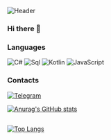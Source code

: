 ![Header](https://user-images.githubusercontent.com/70953745/140535036-cb510af1-bdab-456b-a25e-bc90d996ab9d.jpg)
### Hi there 👋

### Languages
![C#](https://img.shields.io/badge/-C%23-000000?style=for-the-badge&logo=CSharp&logoColor=662f93)
![Sql](https://img.shields.io/badge/-Sql-000000?style=for-the-badge&logo=mysql&logoColor=ffffff)
![Kotlin](https://img.shields.io/badge/-Kotlin-000000?style=for-the-badge&logo=Kotlin)
![JavaScript](https://img.shields.io/badge/-JavaScript-000000?style=for-the-badge&logo=JavaScript)

### Contacts
[![Telegram](https://img.shields.io/badge/-Telegram-000000?style=for-the-badge&logo=Telegram)](https://t.me/ShuraMint
)

[![Anurag's GitHub stats](https://github-readme-stats.vercel.app/api?username=Shura-mint213&hide=prs,contribs&show_icons=true&title_color=FF1493&text_color=00FF7F&border_color=FF1493&bg_color=DEG,333,37373d,37373d,37373d,601889,841889,C71585&theme=radical)](https://github.com/anuraghazra/github-readme-stats)
##
[![Top Langs](https://github-readme-stats.vercel.app/api/top-langs/?username=Shura-mint213&show_icons=true&layout=compact&title_color=FF1493&text_color=00FF7F&border_color=FF1493&bg_color=DEG,333,37373d,37373d,37373d,601889&theme=radical)](https://github.com/anuraghazra/github-readme-stats)

